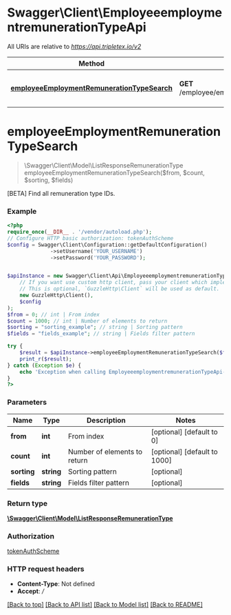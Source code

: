 # Swagger\Client\EmployeeemploymentremunerationTypeApi

All URIs are relative to *https://api.tripletex.io/v2*

Method | HTTP request | Description
------------- | ------------- | -------------
[**employeeEmploymentRemunerationTypeSearch**](EmployeeemploymentremunerationTypeApi.md#employeeemploymentremunerationtypesearch) | **GET** /employee/employment/remunerationType | [BETA] Find all remuneration type IDs.

# **employeeEmploymentRemunerationTypeSearch**
> \Swagger\Client\Model\ListResponseRemunerationType employeeEmploymentRemunerationTypeSearch($from, $count, $sorting, $fields)

[BETA] Find all remuneration type IDs.

### Example
```php
<?php
require_once(__DIR__ . '/vendor/autoload.php');
// Configure HTTP basic authorization: tokenAuthScheme
$config = Swagger\Client\Configuration::getDefaultConfiguration()
              ->setUsername('YOUR_USERNAME')
              ->setPassword('YOUR_PASSWORD');


$apiInstance = new Swagger\Client\Api\EmployeeemploymentremunerationTypeApi(
    // If you want use custom http client, pass your client which implements `GuzzleHttp\ClientInterface`.
    // This is optional, `GuzzleHttp\Client` will be used as default.
    new GuzzleHttp\Client(),
    $config
);
$from = 0; // int | From index
$count = 1000; // int | Number of elements to return
$sorting = "sorting_example"; // string | Sorting pattern
$fields = "fields_example"; // string | Fields filter pattern

try {
    $result = $apiInstance->employeeEmploymentRemunerationTypeSearch($from, $count, $sorting, $fields);
    print_r($result);
} catch (Exception $e) {
    echo 'Exception when calling EmployeeemploymentremunerationTypeApi->employeeEmploymentRemunerationTypeSearch: ', $e->getMessage(), PHP_EOL;
}
?>
```

### Parameters

Name | Type | Description  | Notes
------------- | ------------- | ------------- | -------------
 **from** | **int**| From index | [optional] [default to 0]
 **count** | **int**| Number of elements to return | [optional] [default to 1000]
 **sorting** | **string**| Sorting pattern | [optional]
 **fields** | **string**| Fields filter pattern | [optional]

### Return type

[**\Swagger\Client\Model\ListResponseRemunerationType**](../Model/ListResponseRemunerationType.md)

### Authorization

[tokenAuthScheme](../../README.md#tokenAuthScheme)

### HTTP request headers

 - **Content-Type**: Not defined
 - **Accept**: */*

[[Back to top]](#) [[Back to API list]](../../README.md#documentation-for-api-endpoints) [[Back to Model list]](../../README.md#documentation-for-models) [[Back to README]](../../README.md)

